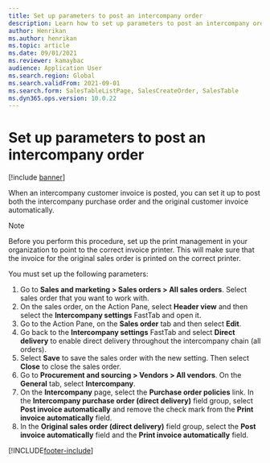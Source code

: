 ```yaml
---
title: Set up parameters to post an intercompany order
description: Learn how to set up parameters to post an intercompany order, including a step-by-step process for setting up parameters.
author: Henrikan
ms.author: henrikan
ms.topic: article
ms.date: 09/01/2021
ms.reviewer: kamaybac
audience: Application User
ms.search.region: Global
ms.search.validFrom: 2021-09-01
ms.search.form: SalesTableListPage, SalesCreateOrder, SalesTable
ms.dyn365.ops.version: 10.0.22
---
```


# Set up parameters to post an intercompany order

[!include [banner](../../includes/banner.md)]

When an intercompany customer invoice is posted, you can set it up to post both the intercompany purchase order and the original customer invoice automatically.

> [!NOTE]
> Before you perform this procedure, set up the print management in your organization to point to the correct invoice printer. This will make sure that the invoice for the original sales order is printed on the correct printer.

You must set up the following parameters:

1. Go to **Sales and marketing \> Sales orders \> All sales orders**. Select sales order that you want to work with.
1. On the sales order, on the Action Pane, select **Header view** and then select the **Intercompany settings** FastTab and open it.
1. Go to the Action Pane, on the **Sales order** tab and then select **Edit**.
1. Go back to the **Intercompany settings** FastTab and select **Direct delivery** to enable direct delivery throughout the intercompany chain (all orders).
1. Select **Save** to save the sales order with the new setting. Then select **Close** to close the sales order.
1. Go to **Procurement and sourcing \> Vendors \> All vendors**. On the **General** tab, select **Intercompany**.
1. On the **Intercompany** page, select the **Purchase order policies** link. In the **Intercompany purchase order (direct delivery)** field group, select **Post invoice automatically** and remove the check mark from the **Print invoice automatically** field.
1. In the **Original sales order (direct delivery)** field group, select the **Post invoice automatically** field and the **Print invoice automatically** field.

[!INCLUDE[footer-include](../../includes/footer-banner.md)]
